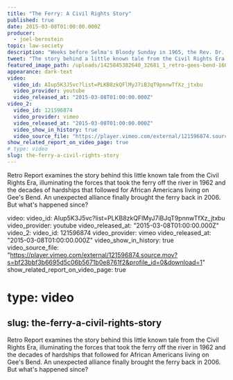 ```yaml
---
title: "The Ferry: A Civil Rights Story"
published: true
date: 2015-03-08T01:00:00.000Z
producer:
  - joel-bernstein
topic: law-society
description: "Weeks before Selma's Bloody Sunday in 1965, the Rev. Dr. Martin Luther King Jr. urged residents of Gee's Bend, Ala., to vote, and fed a continuing fight over a small ferry that would last for decades."
tweet: "The story behind a little known tale from the Civil Rights Era in Gee's Bend, Alabama."
featured_image_path: /uploads/1425845382640_32681_1_retro-gees-bend-1600x900.jpg
appearance: dark-text
video:
  video_id: AIup5K3J5vc?list=PLKB8zkQFlMyJ7iBJqT9pnnwTfXz_jtxbu
  video_provider: youtube
  video_released_at: "2015-03-08T01:00:00.000Z"
video_2:
  video_id: 121596874
  video_provider: vimeo
  video_released_at: "2015-03-08T01:00:00.000Z"
  video_show_in_history: true
  video_source_file: "https://player.vimeo.com/external/121596874.source.mov?s=bf23bbf3b6695d5c06b5671b0e8761f2&profile_id=0&download=1"
show_related_report_on_video_page: true
# type: video
slug: the-ferry-a-civil-rights-story
---
```


<span class="s1">Retro Report examines the story behind this little known tale from the Civil Rights Era, illuminating the forces that took the ferry off the river in 1962 and the decades of hardships that followed for African Americans living on Gee's Bend. An unexpected alliance finally brought the ferry back in 2006. But what's happened since?</span>

video:
  video_id: AIup5K3J5vc?list=PLKB8zkQFlMyJ7iBJqT9pnnwTfXz_jtxbu
  video_provider: youtube
  video_released_at: "2015-03-08T01:00:00.000Z"
video_2:
  video_id: 121596874
  video_provider: vimeo
  video_released_at: "2015-03-08T01:00:00.000Z"
  video_show_in_history: true
  video_source_file: "https://player.vimeo.com/external/121596874.source.mov?s=bf23bbf3b6695d5c06b5671b0e8761f2&profile_id=0&download=1"
show_related_report_on_video_page: true
# type: video
slug: the-ferry-a-civil-rights-story
---

<span class="s1">Retro Report examines the story behind this little known tale from the Civil Rights Era, illuminating the forces that took the ferry off the river in 1962 and the decades of hardships that followed for African Americans living on Gee's Bend. An unexpected alliance finally brought the ferry back in 2006. But what's happened since?</span>

